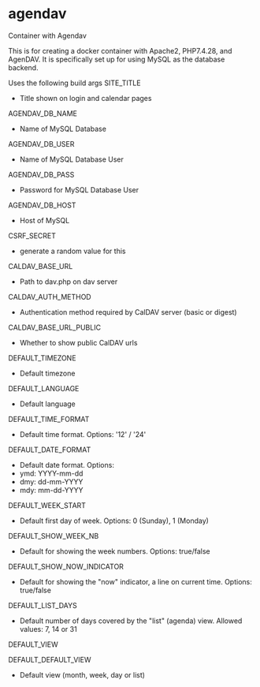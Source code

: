 # agendav
Container with Agendav

This is for creating a docker container with Apache2, PHP7.4.28, and AgenDAV.
It is specifically set up for using MySQL as the database backend.

Uses the following build args
SITE_TITLE
- Title shown on login and calendar pages

AGENDAV_DB_NAME
- Name of MySQL Database

AGENDAV_DB_USER
- Name of MySQL Database User

AGENDAV_DB_PASS
- Password for MySQL Database User

AGENDAV_DB_HOST
- Host of MySQL

CSRF_SECRET
- generate a random value for this

CALDAV_BASE_URL
- Path to dav.php on dav server

CALDAV_AUTH_METHOD
- Authentication method required by CalDAV server (basic or digest)

CALDAV_BASE_URL_PUBLIC
- Whether to show public CalDAV urls

DEFAULT_TIMEZONE
- Default timezone

DEFAULT_LANGUAGE
- Default language

DEFAULT_TIME_FORMAT
- Default time format. Options: '12' / '24'

DEFAULT_DATE_FORMAT
- Default date format. Options:
 - ymd: YYYY-mm-dd
 - dmy: dd-mm-YYYY
 - mdy: mm-dd-YYYY

DEFAULT_WEEK_START
- Default first day of week. Options: 0 (Sunday), 1 (Monday)
 
DEFAULT_SHOW_WEEK_NB
- Default for showing the week numbers. Options: true/false
 
DEFAULT_SHOW_NOW_INDICATOR
- Default for showing the "now" indicator, a line on current time. Options: true/false

DEFAULT_LIST_DAYS
- Default number of days covered by the "list" (agenda) view. Allowed values: 7, 14 or 31

DEFAULT_VIEW

DEFAULT_DEFAULT_VIEW
- Default view (month, week, day or list)
